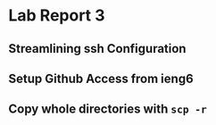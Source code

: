 # Lab Report 3  

## Streamlining ssh Configuration

## Setup Github Access from ieng6

## Copy whole directories with `scp -r`
